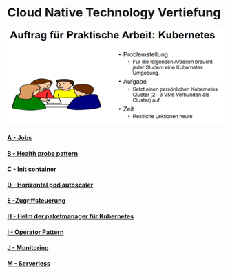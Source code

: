 # Cloud Native Technology Vertiefung

![bild1](/attachements/1.png)

#### [A - Jobs](/aufgaben/A%20-%20Jobs.md)
#### [B - Health probe pattern](/aufgaben/B%20-%20Health%20probe%20pattern.md)
#### [C - Init container](/aufgaben/C%20-%20Init%20container.md)
#### [D - Horizontal pod autoscaler](/aufgaben/D%20-%20Horizontal%20pod%20autoscaler.md)
#### [E -Zugriffsteuerung](/aufgaben/E%20-%20Zugriffsteuerung.md)
#### [H - Helm der paketmanager für Kubernetes](/aufgaben/H-%20Helm%20der%20paketmanager%20für%20Kubernetes.md)
#### [I - Operator Pattern](/aufgaben/I%20-%20Operator%20Pattern.md)
#### [J - Monitoring](/aufgaben/J%20-%20Monitoring.md)
#### [M - Serverless](/aufgaben/M%20-%20Serverless.md)
